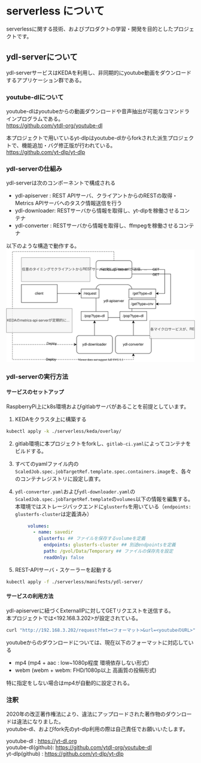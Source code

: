 # serverless について

serverlessに関する技術、およびプロダクトの学習・開発を目的としたプロジェクトです。

## ydl-serverについて  
ydl-serverサービスはKEDAを利用し、非同期的にyoutube動画をダウンロードするアプリケーション群である。  

### youtube-dlについて  
youtube-dlはyoutubeからの動画ダウンロードや音声抽出が可能なコマンドラインプログラムである。  
https://github.com/ytdl-org/youtube-dl  

本プロジェクトで用いているyt-dlpはyoutube-dlからforkされた派生プロジェクトで、機能追加・バグ修正版が行われている。  
https://github.com/yt-dlp/yt-dlp

### ydl-serverの仕組み

ydl-serverは次のコンポーネントで構成される  
- ydl-apiserver : REST APIサーバ、クライアントからのRESTの取得・Metrics APIサーバへのタスク情報送信を行う  
- ydl-downloader: RESTサーバから情報を取得し、yt-dlpを稼働させるコンテナ  
- ydl-converter : RESTサーバから情報を取得し、ffmpegを稼働させるコンテナ

以下のような構造で動作する。  
![ydl](./ydl-server.drawio.svg)

### ydl-serverの実行方法

#### サービスのセットアップ  
RaspberryPi上にk8s環境およびgitlabサーバがあることを前提としています。

1) KEDAをクラスタ上に構築する
```sh 
kubectl apply -k ./serverless/keda/overlay/
```

2) gitlab環境に本プロジェクトをforkし、`gitlab-ci.yaml`によってコンテナをビルドする。  

3) すべてのyamlファイル内の`ScaledJob.spec.jobTargetRef.template.spec.containers.image`を、各々のコンテナレジストリに設定し直す。

4) `ydl-converter.yaml`および`ydl-downloader.yaml`の`ScaledJob.spec.jobTargetRef.template`の`volumes`以下の情報を編集する。  
本環境ではストレージバックエンドに`glusterfs`を用いている（`endpoints: glusterfs-cluster`は定義済み）
```yaml
        volumes:
          - name: savedir
            glusterfs: ## ファイルを保存するvolumeを定義
              endpoints: glusterfs-cluster ## 別途endpointsを定義
              path: /gvol/Data/Temporary ## ファイルの保存先を設定
              readOnly: false
```

5) REST-APIサーバ・スケーラーを起動する
```sh
kubectl apply -f ./serverless/manifests/ydl-server/
```

#### サービスの利用方法

ydl-apiserverに紐づくExternalIPに対してGETリクエストを送信する。  
本プロジェクトでは<192.168.3.202>が設定されている。  
```sh
curl "http://192.168.3.202/request?fmt=<フォーマット>&url=<youtubeのURL>"
```

youtubeからのダウンロードについては、現在以下のフォーマットに対応している  
- mp4  (mp4 + aac  : low~1080p程度 環境依存しない形式）  
- webm (webm + webm: FHD/1080p以上 高画質の投稿形式)  

特に指定をしない場合はmp4が自動的に設定される。  

### 注釈  

2020年の改正著作権法により、違法にアップロードされた著作物のダウンロードは違法になりました。  
youtube-dl、およびfork先のyt-dlp利用の際は自己責任でお願いいたします。

youtube-dl        : https://yt-dl.org  
youtube-dl(github): https://github.com/ytdl-org/youtube-dl  
yt-dlp(github)    : https://github.com/yt-dlp/yt-dlp
